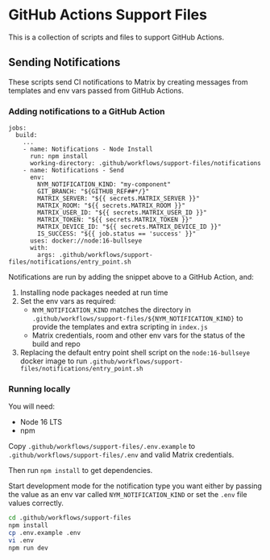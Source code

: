 # GitHub Actions Support Files

This is a collection of scripts and files to support GitHub Actions.

## Sending Notifications

These scripts send CI notifications to Matrix by creating messages from templates and env vars passed from GitHub Actions.

### Adding notifications to a GitHub Action

```
jobs:
  build:
    ...
    - name: Notifications - Node Install
      run: npm install
      working-directory: .github/workflows/support-files/notifications
    - name: Notifications - Send
      env:
        NYM_NOTIFICATION_KIND: "my-component"
        GIT_BRANCH: "${GITHUB_REF##*/}"
        MATRIX_SERVER: "${{ secrets.MATRIX_SERVER }}"
        MATRIX_ROOM: "${{ secrets.MATRIX_ROOM }}"
        MATRIX_USER_ID: "${{ secrets.MATRIX_USER_ID }}"
        MATRIX_TOKEN: "${{ secrets.MATRIX_TOKEN }}"
        MATRIX_DEVICE_ID: "${{ secrets.MATRIX_DEVICE_ID }}"
        IS_SUCCESS: "${{ job.status == 'success' }}"
      uses: docker://node:16-bullseye
      with:
        args: .github/workflows/support-files/notifications/entry_point.sh
```

Notifications are run by adding the snippet above to a GitHub Action, and:

1. Installing node packages needed at run time
2. Set the env vars as required:
    - `NYM_NOTIFICATION_KIND` matches the directory in `.github/workflows/support-files/${NYM_NOTIFICATION_KIND}` to provide the templates and extra scripting in `index.js`
    - Matrix credentials, room and other env vars for the status of the build and repo
3. Replacing the default entry point shell script on the `node:16-bullseye` docker image to run `.github/workflows/support-files/notifications/entry_point.sh`

### Running locally

You will need:
- Node 16 LTS
- npm

Copy `.github/workflows/support-files/.env.example` to `.github/workflows/support-files/.env` and valid Matrix credentials.

Then run `npm install` to get dependencies.

Start development mode for the notification type you want either by passing the value as an env var called `NYM_NOTIFICATION_KIND` or set the `.env` file values correctly.

```bash
cd .github/workflows/support-files
npm install
cp .env.example .env
vi .env
npm run dev
```

